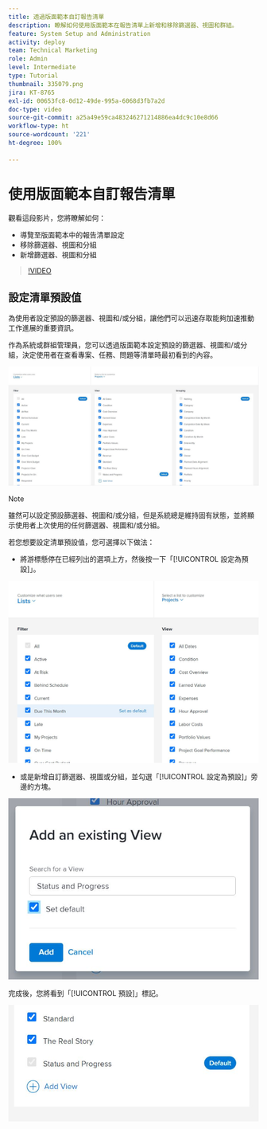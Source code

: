```yaml
---
title: 透過版面範本自訂報告清單
description: 瞭解如何使用版面範本在報告清單上新增和移除篩選器、視圖和群組。
feature: System Setup and Administration
activity: deploy
team: Technical Marketing
role: Admin
level: Intermediate
type: Tutorial
thumbnail: 335079.png
jira: KT-8765
exl-id: 00653fc8-0d12-49de-995a-6068d3fb7a2d
doc-type: video
source-git-commit: a25a49e59ca483246271214886ea4dc9c10e8d66
workflow-type: ht
source-wordcount: '221'
ht-degree: 100%

---
```


# 使用版面範本自訂報告清單

觀看這段影片，您將瞭解如何：

* 導覽至版面範本中的報告清單設定
* 移除篩選器、視圖和分組
* 新增篩選器、視圖和分組

>[!VIDEO](https://video.tv.adobe.com/v/335079/?quality=12&learn=on)

## 設定清單預設值

為使用者設定預設的篩選器、視圖和/或分組，讓他們可以迅速存取能夠加速推動工作進展的重要資訊。

作為系統或群組管理員，您可以透過版面範本設定預設的篩選器、視圖和/或分組，決定使用者在查看專案、任務、問題等清單時最初看到的內容。

![版面範本「[!UICONTROL 清單]」視窗](assets/admin-fund-layout-template-default-lists-1-1.JPG)

>[!NOTE]
>
>雖然可以設定預設篩選器、視圖和/或分組，但是系統總是維持固有狀態，並將顯示使用者上次使用的任何篩選器、視圖和/或分組。


若您想要設定清單預設值，您可選擇以下做法：

* 將游標懸停在已經列出的選項上方，然後按一下「[!UICONTROL 設定為預設]」。

![版面範本「[!UICONTROL 清單]」視窗顯示「[!UICONTROL 設定為預設]」](assets/admin-fund-layout-template-default-lists-1-2.JPG)

* 或是新增自訂篩選器、視圖或分組，並勾選「[!UICONTROL 設定為預設]」旁邊的方塊。

![[!UICONTROL 新增一個現有視圖]視窗](assets/admin-fund-layout-template-default-lists-1-3.JPG)

完成後，您將看到「[!UICONTROL 預設]」標記。

![[!UICONTROL 預設]標記，位於清單選項旁](assets/admin-fund-layout-template-default-lists-1-4.JPG)
